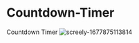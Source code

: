 # Countdown-Timer
Countdown Timer
![screely-1677875113814](https://user-images.githubusercontent.com/121637550/222824630-babac2e7-bc45-4110-b55e-40d459787ea9.png)
